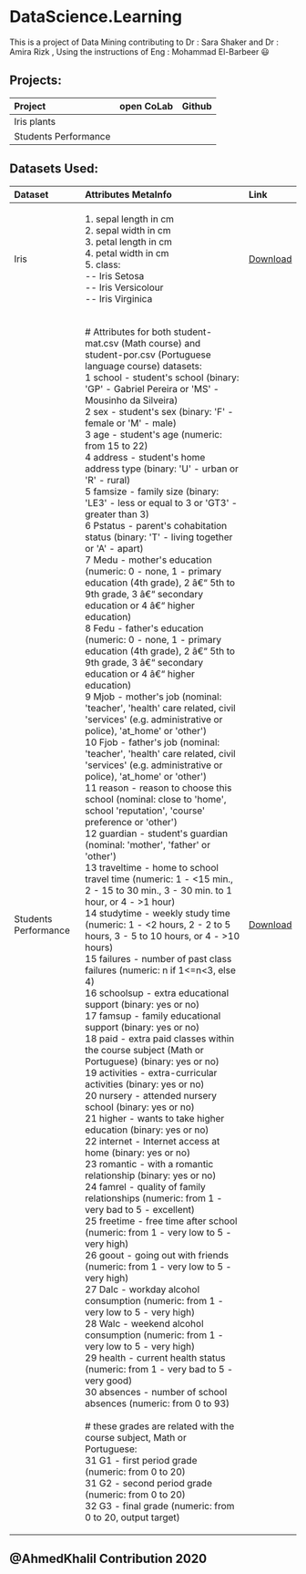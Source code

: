 # DataScience.Learning
This is a project of Data Mining contributing to Dr : Sara Shaker and Dr : Amira Rizk ,  Using the instructions of Eng : Mohammad El-Barbeer  :smiley:

## Projects:
|Project| open CoLab  |Github|
|:--|:--|:--|
|Iris plants| ||
|Students Performance|||
## Datasets Used:
|Dataset |Attributes MetaInfo |Link|
|:--|:--|:-|
|Iris|<p class="normal">   1. sepal length in cm<br>   2. sepal width in cm<br>   3. petal length in cm<br>   4. petal width in cm<br>   5. class: <br>      -- Iris Setosa<br>      -- Iris Versicolour<br>      -- Iris Virginica</p>|[Download](https://github.com/AhmedKhalil777/DataScience.Learning/blob/master/Datasets/Iris.csv)|
|Students Performance|<p class="normal"># Attributes for both student-mat.csv (Math course) and student-por.csv (Portuguese language course) datasets:<br>1 school - student's school (binary: 'GP' - Gabriel Pereira or 'MS' - Mousinho da Silveira)<br>2 sex - student's sex (binary: 'F' - female or 'M' - male)<br>3 age - student's age (numeric: from 15 to 22)<br>4 address - student's home address type (binary: 'U' - urban or 'R' - rural)<br>5 famsize - family size (binary: 'LE3' - less or equal to 3 or 'GT3' - greater than 3)<br>6 Pstatus - parent's cohabitation status (binary: 'T' - living together or 'A' - apart)<br>7 Medu - mother's education (numeric: 0 - none,  1 - primary education (4th grade), 2 â€“ 5th to 9th grade, 3 â€“ secondary education or 4 â€“ higher education)<br>8 Fedu - father's education (numeric: 0 - none,  1 - primary education (4th grade), 2 â€“ 5th to 9th grade, 3 â€“ secondary education or 4 â€“ higher education)<br>9 Mjob - mother's job (nominal: 'teacher', 'health' care related, civil 'services' (e.g. administrative or police), 'at_home' or 'other')<br>10 Fjob - father's job (nominal: 'teacher', 'health' care related, civil 'services' (e.g. administrative or police), 'at_home' or 'other')<br>11 reason - reason to choose this school (nominal: close to 'home', school 'reputation', 'course' preference or 'other')<br>12 guardian - student's guardian (nominal: 'mother', 'father' or 'other')<br>13 traveltime - home to school travel time (numeric: 1 - &lt;15 min., 2 - 15 to 30 min., 3 - 30 min. to 1 hour, or 4 - &gt;1 hour)<br>14 studytime - weekly study time (numeric: 1 - &lt;2 hours, 2 - 2 to 5 hours, 3 - 5 to 10 hours, or 4 - &gt;10 hours)<br>15 failures - number of past class failures (numeric: n if 1&lt;=n&lt;3, else 4)<br>16 schoolsup - extra educational support (binary: yes or no)<br>17 famsup - family educational support (binary: yes or no)<br>18 paid - extra paid classes within the course subject (Math or Portuguese) (binary: yes or no)<br>19 activities - extra-curricular activities (binary: yes or no)<br>20 nursery - attended nursery school (binary: yes or no)<br>21 higher - wants to take higher education (binary: yes or no)<br>22 internet - Internet access at home (binary: yes or no)<br>23 romantic - with a romantic relationship (binary: yes or no)<br>24 famrel - quality of family relationships (numeric: from 1 - very bad to 5 - excellent)<br>25 freetime - free time after school (numeric: from 1 - very low to 5 - very high)<br>26 goout - going out with friends (numeric: from 1 - very low to 5 - very high)<br>27 Dalc - workday alcohol consumption (numeric: from 1 - very low to 5 - very high)<br>28 Walc - weekend alcohol consumption (numeric: from 1 - very low to 5 - very high)<br>29 health - current health status (numeric: from 1 - very bad to 5 - very good)<br>30 absences - number of school absences (numeric: from 0 to 93)<br><br># these grades are related with the course subject, Math or Portuguese:<br>31 G1 - first period grade (numeric: from 0 to 20)<br>31 G2 - second period grade (numeric: from 0 to 20)<br>32 G3 - final grade (numeric: from 0 to 20, output target)</p>|[Download](https://github.com/AhmedKhalil777/DataScience.Learning/blob/master/Datasets/Student.csv)|

## @AhmedKhalil Contribution 2020